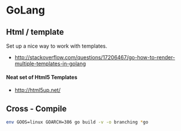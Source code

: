 # GoLang

## Html / template
Set up a nice way to work with templates.
* http://stackoverflow.com/questions/17206467/go-how-to-render-multiple-templates-in-golang

#### Neat set of Html5 Templates
* http://html5up.net/


## Cross - Compile
```bash 
env GOOS=linux GOARCH=386 go build -v -o branching *go
```

